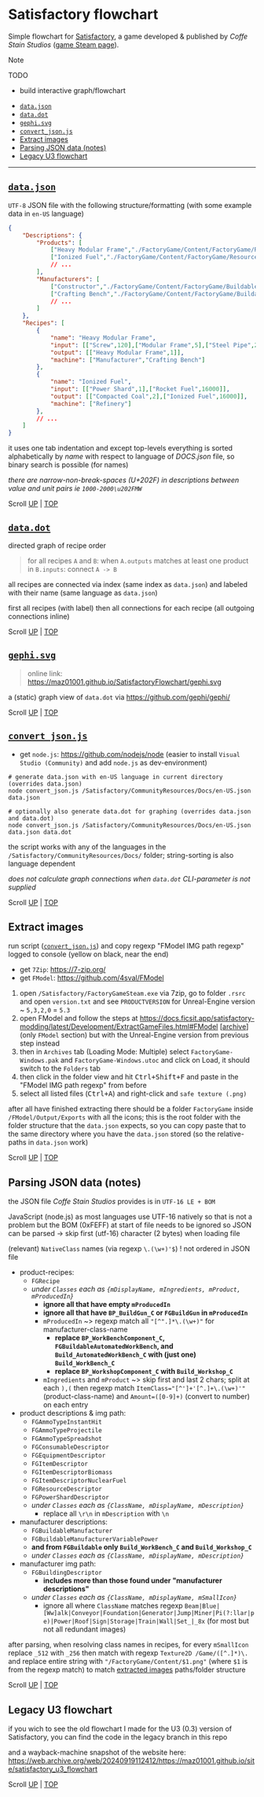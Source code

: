 # Satisfactory flowchart

Simple flowchart for [Satisfactory](https://www.satisfactorygame.com/ "Open official Satisfactory website"), a game developed & published by _Coffe Stain Studios_ ([game Steam page](https://store.steampowered.com/app/526870/Satisfactory/ "Open Satisfactory Steam page")).

> [!NOTE]
> TODO
>
> - build interactive graph/flowchart
>

- [`data.json`](#datajson)
- [`data.dot`](#datadot)
- [`gephi.svg`](#gephisvg)
- [`convert_json.js`](#convert_jsonjs)
- [Extract images](#extract-images)
- [Parsing JSON data (notes)](#parsing-json-data-notes)
- [Legacy U3 flowchart](#legacy-u3-flowchart)

---

## [`data.json`](https://github.com/MAZ01001/SatisfactoryFlowchart/blob/main/data.json "Click to view file in GitHub")

`UTF-8` JSON file with the following structure/formatting (with some example data in `en-US` language)

```JSON
{
    "Descriptions": {
        "Products": [
            ["Heavy Modular Frame","./FactoryGame/Content/FactoryGame/Resource/Parts/ModularFrameHeavy/UI/IconDesc_ModularFrameHeavy_256.png","A more robust multipurpose frame."],
            ["Ionized Fuel","./FactoryGame/Content/FactoryGame/Resource/Parts/IonizedFuel/UI/IconDesc_IonizedFuel_256.png","Fuel that has been ionized, allowing it to deliver incredible output.\nCan be used as-is to power Fuel-Powered Generators, or packaged to be used as fuel for vehicles or the Jetpack."],
            // ...
        ],
        "Manufacturers": [
            ["Constructor","./FactoryGame/Content/FactoryGame/Buildable/Factory/ConstructorMk1/UI/IconDesc_ConstructorMk1_256.png","Crafts 1 part into another part.\n\nCan be automated by feeding component parts in via a Conveyor Belt connected to the input port. The resulting parts can be automatically extracted by connecting a Conveyor Belt to the output port."],
            ["Crafting Bench","./FactoryGame/Content/FactoryGame/Buildable/Factory/WorkBench/UI/Workbench_256.png","Allows you to manually craft a wide range of different parts. \nThese parts can then be used to construct various factory buildings, vehicles, and equipment."],
            // ...
        ]
    },
    "Recipes": [
        {
            "name": "Heavy Modular Frame",
            "input": [["Screw",120],["Modular Frame",5],["Steel Pipe",20],["Encased Industrial Beam",5]],
            "output": [["Heavy Modular Frame",1]],
            "machine": ["Manufacturer","Crafting Bench"]
        },
        {
            "name": "Ionized Fuel",
            "input": [["Power Shard",1],["Rocket Fuel",16000]],
            "output": [["Compacted Coal",2],["Ionized Fuel",16000]],
            "machine": ["Refinery"]
        },
        // ...
    ]
}
```

it uses one tab indentation and except top-levels everything is sorted alphabetically by _name_ with respect to language of _DOCS.json_ file, so binary search is possible (for names)

_there are narrow-non-break-spaces (U+202F) in descriptions between value and unit pairs ie `1000-2000\u202FMW`_

Scroll [UP](#datajson "Scroll to start of section: data.json")
    | [TOP](#satisfactory-flowchart "Scroll to top of document: Satisfactory flowchart")

## [`data.dot`](https://github.com/MAZ01001/SatisfactoryFlowchart/blob/main/data.dot "Click to view file in GitHub")

directed graph of recipe order

> for all recipes `A` and `B`: when `A.outputs` matches at least one product in `B.inputs`: connect `A -> B`

all recipes are connected via index (same index as `data.json`) and labeled with their name (same language as `data.json`)

first all recipes (with label) then all connections for each recipe (all outgoing connections inline)

Scroll [UP](#datadot "Scroll to start of section: data.dot")
    | [TOP](#satisfactory-flowchart "Scroll to top of document: Satisfactory flowchart")

## [`gephi.svg`](https://github.com/MAZ01001/SatisfactoryFlowchart/blob/main/gephi.svg "Click to view file in GitHub")

> online link: <https://maz01001.github.io/SatisfactoryFlowchart/gephi.svg>

a (static) graph view of `data.dot` via <https://github.com/gephi/gephi/>

Scroll [UP](#datadot "Scroll to start of section: data.dot")
    | [TOP](#satisfactory-flowchart "Scroll to top of document: Satisfactory flowchart")

## [`convert_json.js`](https://github.com/MAZ01001/SatisfactoryFlowchart/blob/main/convert_json.js "Click to view file in GitHub")

- get `node.js`: <https://github.com/nodejs/node> (easier to install `Visual Studio (Community)` and add `node.js` as dev-environment)

```shell
# generate data.json with en-US language in current directory (overrides data.json)
node convert_json.js /Satisfactory/CommunityResources/Docs/en-US.json data.json

# optionally also generate data.dot for graphing (overrides data.json and data.dot)
node convert_json.js /Satisfactory/CommunityResources/Docs/en-US.json data.json data.dot
```

the script works with any of the languages in the `/Satisfactory/CommunityResources/Docs/` folder; string-sorting is also language dependent

_does not calculate graph connections when `data.dot` CLI-parameter is not supplied_

Scroll [UP](#convert_jsonjs "Scroll to start of section: convert_json.js")
    | [TOP](#satisfactory-flowchart "Scroll to top of document: Satisfactory flowchart")

## Extract images

run script ([`convert_json.js`](#convert_jsonjs)) and copy regexp "FModel IMG path regexp" logged to console (yellow on black, near the end)

- get `7Zip`: <https://7-zip.org/>
- get `FModel`: <https://github.com/4sval/FModel>

1. open `/Satisfactory/FactoryGameSteam.exe` via 7zip, go to folder `.rsrc` and open `version.txt` and see `PRODUCTVERSION` for Unreal-Engine version ~ `5,3,2,0` = `5.3`
2. open FModel and follow the steps at <https://docs.ficsit.app/satisfactory-modding/latest/Development/ExtractGameFiles.html#FModel> \[[archive](https://github.com/satisfactorymodding/Documentation/blob/13a335186fb21965055007ecc9738ee8fa392708/modules/ROOT/pages/Development/ExtractGameFiles.adoc#fmodel "(GitHub) plain text permalink of website")\] (only `FModel` section) but with the Unreal-Engine version from previous step instead
3. then in `Archives` tab (Loading Mode: Multiple) select `FactoryGame-Windows.pak` and `FactoryGame-Windows.utoc` and click on Load, it should switch to the `Folders` tab
4. then click in the folder view and hit <kbd><kbd>Ctrl</kbd>+<kbd>Shift</kbd>+<kbd>F</kbd></kbd> and paste in the "FModel IMG path regexp" from before
5. select all listed files (<kbd><kbd>Ctrl</kbd>+<kbd>A</kbd></kbd>) and right-click and `safe texture (.png)`

after all have finished extracting there should be a folder `FactoryGame` inside `/FModel/Output/Exports` with all the icons;
this is the root folder with the folder structure that the `data.json` expects,
so you can copy paste that to the same directory where you have the `data.json` stored (so the relative-paths in `data.json` work)

Scroll [UP](#extract-images "Scroll to start of section: Extract images")
    | [TOP](#satisfactory-flowchart "Scroll to top of document: Satisfactory flowchart")

## Parsing JSON data (notes)

the JSON file _Coffe Stain Studios_ provides is in `UTF-16 LE + BOM`

JavaScript (node.js) as most languages use UTF-16 natively so that is not a problem but the BOM (0xFEFF) at start of file needs to be ignored so JSON can be parsed → skip first (utf-16) character (2 bytes) when loading file

(relevant) `NativeClass` names (via regexp `\.(\w+)'$`) ! not ordered in JSON file

- product-recipes:
  - `FGRecipe`
  - _under `Classes` each as `{mDisplayName, mIngredients, mProduct, mProducedIn}`_
    - __ignore all that have empty `mProducedIn`__
    - __ignore all that have `BP_BuildGun_C` or `FGBuildGun` in `mProducedIn`__
    - `mProducedIn` ~> regexp match all `"[^".]*\.(\w+)"` for manufacturer-class-name
      - __replace `BP_WorkBenchComponent_C`, `FGBuildableAutomatedWorkBench`, and `Build_AutomatedWorkBench_C` with (just one) `Build_WorkBench_C`__
      - __replace `BP_WorkshopComponent_C` with `Build_Workshop_C`__
    - `mIngredients` and `mProduct` ~> skip first and last 2 chars; split at each `),(` then regexp match `ItemClass="[^']+'[^.]+\.(\w+)'"` (product-class-name) and `Amount=([0-9]+)` (convert to number) on each entry
- product descriptions & img path:
  - `FGAmmoTypeInstantHit`
  - `FGAmmoTypeProjectile`
  - `FGAmmoTypeSpreadshot`
  - `FGConsumableDescriptor`
  - `FGEquipmentDescriptor`
  - `FGItemDescriptor`
  - `FGItemDescriptorBiomass`
  - `FGItemDescriptorNuclearFuel`
  - `FGResourceDescriptor`
  - `FGPowerShardDescriptor`
  - _under `Classes` each as `{ClassName, mDisplayName, mDescription}`_
    - replace all `\r\n` in `mDescription` with `\n`
- manufacturer descriptions:
  - `FGBuildableManufacturer`
  - `FGBuildableManufacturerVariablePower`
  - __and from `FGBuildable` only `Build_WorkBench_C` and `Build_Workshop_C`__
  - _under `Classes` each as `{ClassName, mDisplayName, mDescription}`_
- manufacturer img path:
  - `FGBuildingDescriptor`
    - __includes more than those found under "manufacturer descriptions"__
  - _under `Classes` each as `{ClassName, mDisplayName, mSmallIcon}`_
    - ignore all where `ClassName` matches regexp `Beam|Blue|[Ww]alk|Conveyor|Foundation|Generator|Jump|Miner|Pi(?:llar|pe)|Power|Roof|Sign|Storage|Train|Wall|Set_|_8x` (for most but not all redundant images)

after parsing, when resolving class names in recipes, for every `mSmallIcon` replace `_512` with `_256` then match with regexp `Texture2D /Game/([^.]*)\.` and replace entire string with `"/FactoryGame/Content/$1.png"` (where `$1` is from the regexp match) to match [extracted images](#extract-images) paths/folder structure

Scroll [UP](#parsing-json-data-notes "Scroll to start of section: Parsing JSON data (notes)")
    | [TOP](#satisfactory-flowchart "Scroll to top of document: Satisfactory flowchart")

## Legacy U3 flowchart

if you wich to see the old flowchart I made for the U3 (0.3) version of Satisfactory, you can find the code in the legacy branch in this repo

and a wayback-machine snapshot of the website here: <https://web.archive.org/web/20240919112412/https://maz01001.github.io/site/satisfactory_u3_flowchart>

Scroll [UP](#legacy-u3-flowchart "Scroll to start of section: Legacy U3 flowchart")
    | [TOP](#satisfactory-flowchart "Scroll to top of document: Satisfactory flowchart")
